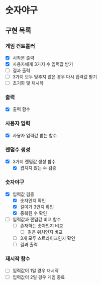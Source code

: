 # 숫자야구

## 구현 목록

### 게임 컨트롤러

- [x] 시작문 출력
- [x] 사용자에게 3가지 수 입력값 받기
- [ ] 결과 출력
- [ ] 3가지 모두 맞추지 않은 경우 다시 입력값 받기
- [ ] 초기화 및 재시작

### 출력

- [x] 출력 함수

### 사용자 입력

- [x] 사용자 입력값 받는 함수

### 랜덤수 생성

- [x] 3가지 랜덤값 생성 함수
  - [x] 겹치지 않는 수 검증

### 숫자야구

- [x] 입력값 검증
  - [x] 숫자인지 확인
  - [x] 길이가 3인지 확인
  - [x] 중복된 수 확인
- [ ] 입력값과 랜덤값 비교 함수
  - [ ] 존재하는 숫자인지 비교
    - [ ] 같은 위치인지 비교
  - [ ] 3개 모두 스트라이크인지 확인
  - [ ] 결과 출력

### 재시작 함수

- [ ] 입력값이 1일 경우 재시작
- [ ] 입력값이 2일 경우 게임 종료
